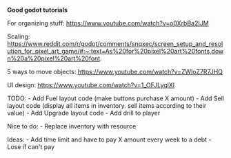 **Good godot tutorials**

For organizing stuff: https://www.youtube.com/watch?v=o0XrbBa2IJM

Scaling: https://www.reddit.com/r/godot/comments/snqxec/screen_setup_and_resolution_for_pixel_art_game/#:~:text=As%20for%20pixel%20art%20fonts,down%20a%20pixel%20art%20font.

5 ways to move objects: https://www.youtube.com/watch?v=ZWloZ7R7JHQ

UI design: https://www.youtube.com/watch?v=1_OFJLyqlXI

TODO:
	- Add Fuel layout code (make buttons purchase X amount)
	- Add Sell layout code (display all items in inventory. sell items according to their value)
	- Add Upgrade layout code
	- Add drill to player
	
Nice to do:
	- Replace inventory with resource
	
Ideas:
	- Add time limit and have to pay X amount every week to a debt
		- Lose if can't pay
